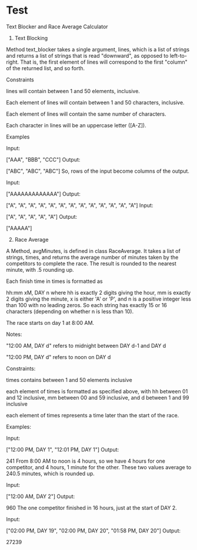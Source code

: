# Test
Text Blocker and Race Average Calculator


1. Text Blocking

Method text_blocker takes a single argument, lines, which is a list of strings and returns a list of strings that is read "downward", as opposed to left-to-right. That is, the first element of lines will correspond to the first "column" of the returned list, and so forth.

Constraints

lines will contain between 1 and 50 elements, inclusive.

Each element of lines will contain between 1 and 50 characters, inclusive.

Each element of lines will contain the same number of characters.

Each character in lines will be an uppercase letter ([A-Z]).

Examples

Input:

["AAA",
 "BBB",
 "CCC"]
Output:

["ABC",
 "ABC",
 "ABC"]
So, rows of the input become columns of the output.

Input:

["AAAAAAAAAAAAA"]
Output:

["A",
 "A",
 "A",
 "A",
 "A",
 "A",
 "A",
 "A",
 "A",
 "A",
 "A",
 "A",
 "A"]
Input:

["A",
 "A",
 "A",
 "A",
 "A"]
Output:

["AAAAA"]

2. Race Average

A Method, avgMinutes, is defined in class RaceAverage. It takes a list of strings, times, and returns the average number of minutes taken by the competitors to complete the race. The result is rounded to the nearest minute, with .5 rounding up.

Each finish time in times is formatted as

hh:mm xM, DAY n
where hh is exactly 2 digits giving the hour, mm is exactly 2 digits giving the minute, x is either 'A' or 'P', and n is a positive integer less than 100 with no leading zeros. So each string has exactly 15 or 16 characters (depending on whether n is less than 10).

The race starts on day 1 at 8:00 AM.

Notes:

"12:00 AM, DAY d" refers to midnight between DAY d-1 and DAY d

"12:00 PM, DAY d" refers to noon on DAY d

Constraints:

times contains between 1 and 50 elements inclusive

each element of times is formatted as specified above, with hh between 01 and 12 inclusive, mm between 00 and 59 inclusive, and d between 1 and 99 inclusive

each element of times represents a time later than the start of the race.

Examples:

Input:

["12:00 PM, DAY 1",
 "12:01 PM, DAY 1"]
Output:

241
From 8:00 AM to noon is 4 hours, so we have 4 hours for one competitor, and 4 hours, 1 minute for the other. These two values average to 240.5 minutes, which is rounded up.

Input:

["12:00 AM, DAY 2"]
Output:

960
The one competitor finished in 16 hours, just at the start of DAY 2.

Input:

["02:00 PM, DAY 19",
 "02:00 PM, DAY 20",
 "01:58 PM, DAY 20"]
Output:

27239
